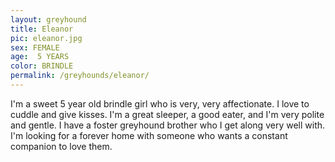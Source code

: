 ```yaml
---
layout: greyhound
title: Eleanor
pic: eleanor.jpg
sex: FEMALE
age:  5 YEARS
color: BRINDLE
permalink: /greyhounds/eleanor/
---
```


I'm a sweet 5 year old brindle girl who is very, very affectionate. I love to cuddle and give kisses. I'm a great sleeper, a good eater, and I'm very polite and gentle. I have a foster greyhound brother who I get along very well with. I'm looking for a forever home with someone who wants a constant companion to love them. 
